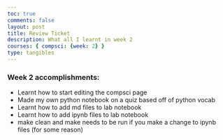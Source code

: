 ```yaml
---
toc: true
comments: false
layout: post
title: Review Ticket
description: What all I learnt in week 2
courses: { compsci: {week: 2} }
type: tangibles
---
```


### Week 2 accomplishments:
- Learnt how to start editing the compsci page
- Made my own python notebook on a quiz based off of python vocab
- Learnt how to add md files to lab notebook
- Learnt how to add ipynb files to lab notebook
- make clean and make needs to be run if you make a change to ipynb files (for some reason)
